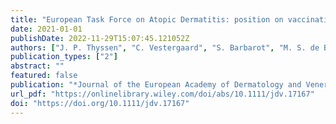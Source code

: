 ```yaml
---
title: "European Task Force on Atopic Dermatitis: position on vaccination of adult patients with atopic dermatitis against COVID-19 (SARS-CoV-2) being treated with systemic medication and biologics"
date: 2021-01-01
publishDate: 2022-11-29T15:07:45.121052Z
authors: ["J. P. Thyssen", "C. Vestergaard", "S. Barbarot", "M. S. de Bruin‐Weller", "T. Bieber", "A. Taieb", "J. Seneschal", "M. J. Cork", "C. Paul", "C. Flohr", "S. Weidinger", "M. Trzeciak", "T. Werfel", "A. Heratizadeh", "U. Darsow", "D. Simon", "A. Torrelo", "P. V. Chernyshov", "J.-F. Stalder", "C. Gelmetti", "Z. Szalai", "Å Svensson", "L. B. von Kobyletzki", "L. De Raeve", "R. Fölster‐Holst", "S. Christen‐Zaech", "D. J. Hijnen", "U. Gieler", "J. Gutermuth", "C. Bangert", "P. I. Spuls", "B. Kunz", "J. Ring", "A. Wollenberg", "M. Deleuran"]
publication_types: ["2"]
abstract: ""
featured: false
publication: "*Journal of the European Academy of Dermatology and Venereology*"
url_pdf: "https://onlinelibrary.wiley.com/doi/abs/10.1111/jdv.17167"
doi: "https://doi.org/10.1111/jdv.17167"
---
```


